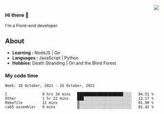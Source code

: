 <img align='right' src="https://github-readme-stats.vercel.app/api?username=strugglebak&show_icons=true">

### Hi there 👋

I'm a Front-end developer

## About

-  **Learning :** NodeJS | Go
-  **Languages :** JavaScript | Python
-  **Hobbies:** Death Stranding | Ori and the Blind Forest

### My code time

<!--START_SECTION:waka-->
```text
Week: 10 October, 2021 - 16 October, 2021

C                9 hrs 34 mins   █████████████████████░░░░   84.51 % 
Other            1 hr 22 mins    ███░░░░░░░░░░░░░░░░░░░░░░   12.17 % 
Makefile         12 mins         ▒░░░░░░░░░░░░░░░░░░░░░░░░   01.90 % 
ca65 assembler   9 mins          ▒░░░░░░░░░░░░░░░░░░░░░░░░   01.42 % 
```
<!--END_SECTION:waka-->
